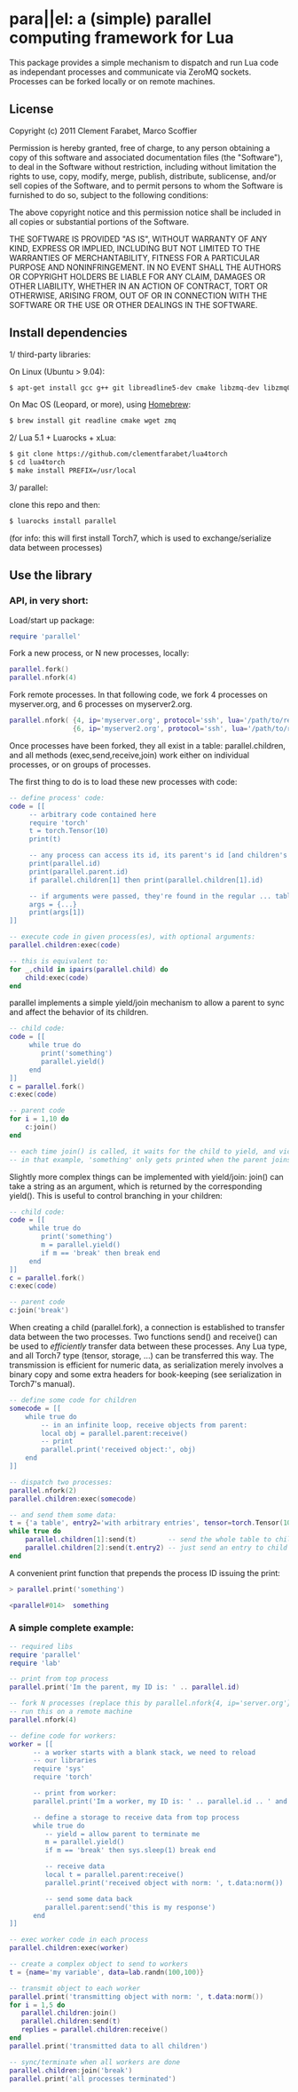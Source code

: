 # para||el: a (simple) parallel computing framework for Lua

This package provides a simple mechanism to dispatch and run Lua code
as independant processes and communicate via ZeroMQ sockets. Processes
can be forked locally or on remote machines.

## License

Copyright (c) 2011 Clement Farabet, Marco Scoffier

Permission is hereby granted, free of charge, to any person obtaining
a copy of this software and associated documentation files (the
"Software"), to deal in the Software without restriction, including
without limitation the rights to use, copy, modify, merge, publish,
distribute, sublicense, and/or sell copies of the Software, and to
permit persons to whom the Software is furnished to do so, subject to
the following conditions:

The above copyright notice and this permission notice shall be
included in all copies or substantial portions of the Software.

THE SOFTWARE IS PROVIDED "AS IS", WITHOUT WARRANTY OF ANY KIND,
EXPRESS OR IMPLIED, INCLUDING BUT NOT LIMITED TO THE WARRANTIES OF
MERCHANTABILITY, FITNESS FOR A PARTICULAR PURPOSE AND
NONINFRINGEMENT. IN NO EVENT SHALL THE AUTHORS OR COPYRIGHT HOLDERS BE
LIABLE FOR ANY CLAIM, DAMAGES OR OTHER LIABILITY, WHETHER IN AN ACTION
OF CONTRACT, TORT OR OTHERWISE, ARISING FROM, OUT OF OR IN CONNECTION
WITH THE SOFTWARE OR THE USE OR OTHER DEALINGS IN THE SOFTWARE.

## Install dependencies 

1/ third-party libraries:

On Linux (Ubuntu > 9.04):

``` sh
$ apt-get install gcc g++ git libreadline5-dev cmake libzmq-dev libzmq0
```

On Mac OS (Leopard, or more), using [Homebrew](http://mxcl.github.com/homebrew/):

``` sh
$ brew install git readline cmake wget zmq
```

2/ Lua 5.1 + Luarocks + xLua:

``` sh
$ git clone https://github.com/clementfarabet/lua4torch
$ cd lua4torch
$ make install PREFIX=/usr/local
```

3/ parallel:

clone this repo and then:

``` sh
$ luarocks install parallel
```

(for info: this will first install Torch7, which is used to exchange/serialize
data between processes)

## Use the library

### API, in very short:

Load/start up package:

``` lua
require 'parallel'
```

Fork a new process, or N new processes, locally:

``` lua
parallel.fork()
parallel.nfork(4)
```

Fork remote processes. In that following code, we fork 4 processes on myserver.org,
and 6 processes on myserver2.org.

``` lua
parallel.nfork( {4, ip='myserver.org', protocol='ssh', lua='/path/to/remote/lua'},
                {6, ip='myserver2.org', protocol='ssh', lua='/path/to/remote/lua'} )
```

Once processes have been forked, they all exist in a table: parallel.children, and
all methods (exec,send,receive,join) work either on individual processes, or on
groups of processes.

The first thing to do is to load these new processes with code:

``` lua
-- define process' code:
code = [[
     -- arbitrary code contained here
     require 'torch'
     t = torch.Tensor(10)
     print(t)

     -- any process can access its id, its parent's id [and children's id]
     print(parallel.id)
     print(parallel.parent.id)
     if parallel.children[1] then print(parallel.children[1].id)

     -- if arguments were passed, they're found in the regular ... table        
     args = {...}    
     print(args[1])
]]

-- execute code in given process(es), with optional arguments:
parallel.children:exec(code)

-- this is equivalent to:
for _,child in ipairs(parallel.child) do
    child:exec(code)
end
```

parallel implements a simple yield/join mechanism to allow a parent to sync
and affect the behavior of its children.

``` lua
-- child code:
code = [[
     while true do
        print('something')
        parallel.yield()
     end
]]
c = parallel.fork()
c:exec(code)

-- parent code
for i = 1,10 do
    c:join()
end

-- each time join() is called, it waits for the child to yield, and vice-versa.
-- in that example, 'something' only gets printed when the parent joins its child
```

Slightly more complex things can be implemented with yield/join: join() can take
a string as an argument, which is returned by the corresponding yield(). This
is useful to control branching in your children:

``` lua
-- child code:
code = [[
     while true do
        print('something')
        m = parallel.yield()
        if m == 'break' then break end
     end
]]
c = parallel.fork()
c:exec(code)

-- parent code
c:join('break')
```

When creating a child (parallel.fork), a connection is established
to transfer data between the two processes. Two functions send() and receive()
can be used to *efficiently* transfer data between these processes. Any Lua type, 
and all Torch7 type (tensor, storage, ...) can be transferred this way. The transmission
is efficient for numeric data, as serialization merely involves a binary copy and
some extra headers for book-keeping (see serialization in Torch7's manual).

``` lua
-- define some code for children
somecode = [[
    while true do
        -- in an infinite loop, receive objects from parent:
        local obj = parallel.parent:receive()
        -- print
        parallel.print('received object:', obj)
    end
]]

-- dispatch two processes:
parallel.nfork(2)
parallel.children:exec(somecode)

-- and send them some data:
t = {'a table', entry2='with arbitrary entries', tensor=torch.Tensor(100,100)}
while true do
    parallel.children[1]:send(t)        -- send the whole table to child 1
    parallel.children[2]:send(t.entry2) -- just send an entry to child 2
end
```

A convenient print function that prepends the process ID issuing the print:

``` lua
> parallel.print('something')

<parallel#014>  something
```

### A simple complete example:

``` lua
-- required libs
require 'parallel'
require 'lab'

-- print from top process
parallel.print('Im the parent, my ID is: ' .. parallel.id)

-- fork N processes (replace this by parallel.nfork{4, ip='server.org'}) to
-- run this on a remote machine
parallel.nfork(4)

-- define code for workers:
worker = [[
      -- a worker starts with a blank stack, we need to reload
      -- our libraries
      require 'sys'
      require 'torch'

      -- print from worker:
      parallel.print('Im a worker, my ID is: ' .. parallel.id .. ' and my IP: ' .. parallel.ip)

      -- define a storage to receive data from top process
      while true do
         -- yield = allow parent to terminate me
         m = parallel.yield()
         if m == 'break' then sys.sleep(1) break end

         -- receive data
         local t = parallel.parent:receive()
         parallel.print('received object with norm: ', t.data:norm())

         -- send some data back
         parallel.parent:send('this is my response')
      end
]]

-- exec worker code in each process
parallel.children:exec(worker)

-- create a complex object to send to workers
t = {name='my variable', data=lab.randn(100,100)}

-- transmit object to each worker
parallel.print('transmitting object with norm: ', t.data:norm())
for i = 1,5 do
   parallel.children:join()
   parallel.children:send(t)
   replies = parallel.children:receive()
end
parallel.print('transmitted data to all children')

-- sync/terminate when all workers are done
parallel.children:join('break')
parallel.print('all processes terminated')
```
